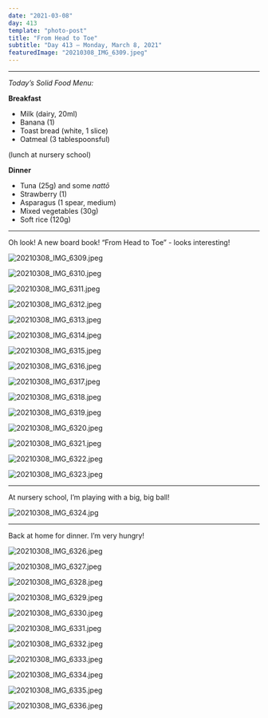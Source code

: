 ```yaml
---
date: "2021-03-08"
day: 413
template: "photo-post"
title: "From Head to Toe"
subtitle: "Day 413 – Monday, March 8, 2021"
featuredImage: "20210308_IMG_6309.jpeg"
---
```


<hr />

_Today’s Solid Food Menu:_

**Breakfast**

- Milk (dairy, 20ml)
- Banana (1)
- Toast bread (white, 1 slice)
- Oatmeal (3 tablespoonsful)

(lunch at nursery school)

**Dinner**

- Tuna (25g) and some *nattō*
- Strawberry (1)
- Asparagus (1 spear, medium)
- Mixed vegetables (30g)
- Soft rice (120g)

<hr />

Oh look! A new board book! “From Head to Toe” - looks interesting!

![20210308_IMG_6309.jpeg](20210308_IMG_6309.jpeg)

![20210308_IMG_6310.jpeg](20210308_IMG_6310.jpeg)

![20210308_IMG_6311.jpeg](20210308_IMG_6311.jpeg)

![20210308_IMG_6312.jpeg](20210308_IMG_6312.jpeg)

![20210308_IMG_6313.jpeg](20210308_IMG_6313.jpeg)

![20210308_IMG_6314.jpeg](20210308_IMG_6314.jpeg)

![20210308_IMG_6315.jpeg](20210308_IMG_6315.jpeg)

![20210308_IMG_6316.jpeg](20210308_IMG_6316.jpeg)

![20210308_IMG_6317.jpeg](20210308_IMG_6317.jpeg)

![20210308_IMG_6318.jpeg](20210308_IMG_6318.jpeg)

![20210308_IMG_6319.jpeg](20210308_IMG_6319.jpeg)

![20210308_IMG_6320.jpeg](20210308_IMG_6320.jpeg)

![20210308_IMG_6321.jpeg](20210308_IMG_6321.jpeg)

![20210308_IMG_6322.jpeg](20210308_IMG_6322.jpeg)

![20210308_IMG_6323.jpeg](20210308_IMG_6323.jpeg)

<hr />

At nursery school, I’m playing with a big, big ball!

![20210308_IMG_6324.jpg](20210308_IMG_6324.jpg)

<hr />

Back at home for dinner. I’m very hungry!

![20210308_IMG_6326.jpeg](20210308_IMG_6326.jpeg)

![20210308_IMG_6327.jpeg](20210308_IMG_6327.jpeg)

![20210308_IMG_6328.jpeg](20210308_IMG_6328.jpeg)

![20210308_IMG_6329.jpeg](20210308_IMG_6329.jpeg)

![20210308_IMG_6330.jpeg](20210308_IMG_6330.jpeg)

![20210308_IMG_6331.jpeg](20210308_IMG_6331.jpeg)

![20210308_IMG_6332.jpeg](20210308_IMG_6332.jpeg)

![20210308_IMG_6333.jpeg](20210308_IMG_6333.jpeg)

![20210308_IMG_6334.jpeg](20210308_IMG_6334.jpeg)

![20210308_IMG_6335.jpeg](20210308_IMG_6335.jpeg)

![20210308_IMG_6336.jpeg](20210308_IMG_6336.jpeg)
